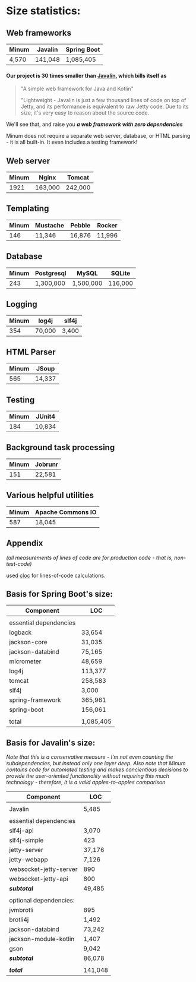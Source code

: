 Size statistics: 
===============

Web frameworks
--------------

| Minum | Javalin | Spring Boot |
|-------|---------|-------------|
| 4,570 | 141,048 | 1,085,405   |


#### Our project is 30 times smaller than [Javalin](https://javalin.io/), which bills itself as

>"A simple web framework for Java and Kotlin"
> 
>"Lightweight - Javalin is just a few thousand lines of code on top of Jetty, and its 
> performance is equivalent to raw Jetty code. Due to its size, it's very easy to 
> reason about the source code.

We'll see that, and raise you ***a web framework with zero dependencies***

Minum does not require a separate web server, database, or HTML parsing - it is
all built-in.  It even includes a testing framework!


Web server
----------

| Minum | Nginx   | Tomcat  |
|-------|---------|---------|
| 1921  | 163,000 | 242,000 |

Templating
----------

| Minum | Mustache | Pebble | Rocker |
|-------|----------|--------|--------|
| 146   | 11,346   | 16,876 | 11,996 |


Database
--------

| Minum | Postgresql | MySQL     | SQLite  |
|-------|------------|-----------|---------|
| 243   | 1,300,000  | 1,500,000 | 116,000 |


Logging
-------

| Minum | log4j  | slf4j |
|-------|--------|-------|
| 354   | 70,000 | 3,400 |


HTML Parser
-----------

| Minum | JSoup  |
|-------|--------|
| 565   | 14,337 |


Testing
-------

| Minum | JUnit4 |
|-------|--------|
| 184   | 10,834 |


Background task processing
--------------------------

| Minum | Jobrunr |
|-------|---------|
| 151   | 22,581  |


Various helpful utilities
-------------------------

| Minum | Apache Commons IO |
|-------|-------------------|
| 587   | 18,045            |

Appendix
--------


_(all measurements of lines of code are for production code - that is, non-test-code)_

used [cloc](https://github.com/AlDanial/cloc/) for lines-of-code calculations.

Basis for Spring Boot's size:
-----------------------------

| Component              | LOC       |
|------------------------|-----------|
|                        |           |
| essential dependencies |           |
| logback                | 33,654    |
| jackson-core           | 31,035    |
| jackson-databind       | 75,165    |
| micrometer             | 48,659    |
| 	log4j                 | 113,377   |
| tomcat                 | 258,583   |
| 	slf4j                 | 3,000     |
| 	spring-framework      | 365,961   |
| 	spring-boot           | 156,061   |
| 	                      |           |
| 	total                 | 1,085,405 |


Basis for Javalin's size:
-------------------------

_Note that this is a conservative measure - I'm not even counting the subdependencies, but
instead only one layer deep.  Also note that Minum contains code for automated testing and 
makes concientious decisions to provide the user-oriented functionality without requiring this
much technology - therefore, it is a valid apples-to-apples comparison_

| Component               | LOC     |
|-------------------------|---------|
|                         |         |
| Javalin                 | 5,485   |
|                         |         |
| essential dependencies  |         |
| slf4j-api               | 3,070   |
| slf4j-simple            | 423     |
| jetty-server            | 37,176  |
| jetty-webapp            | 7,126   |
| websocket-jetty-server  | 890     |
| websocket-jetty-api     | 800     |
| ***subtotal***          | 49,485  |
|                         |         |
| optional dependencies:  |         |
| jvmbrotli               | 895     |
| brotli4j                | 1,492   |
| jackson-databind        | 73,242  |
| jackson-module-kotlin   | 1,407   |
| gson                    | 9,042   |
| ***subtotal***          | 86,078  |
|                         |         |
| ***total***             | 141,048 |
